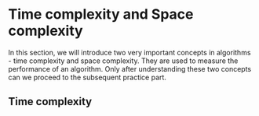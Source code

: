 # Time complexity and Space complexity

In this section, we will introduce two very important concepts in algorithms - time complexity and space complexity. They are used to measure the performance of an algorithm. Only after understanding these two concepts can we proceed to the subsequent practice part.

## Time complexity


